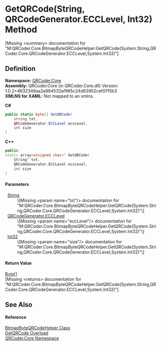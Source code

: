 # GetQRCode(String, QRCodeGenerator.ECCLevel, Int32) Method


\[Missing &lt;summary&gt; documentation for "M:QRCoder.Core.BitmapByteQRCodeHelper.GetQRCode(System.String,QRCoder.Core.QRCodeGenerator.ECCLevel,System.Int32)"\]



## Definition
**Namespace:** <a href="N_QRCoder_Core.md">QRCoder.Core</a>  
**Assembly:** QRCoder.Core (in QRCoder.Core.dll) Version: 1.0.2+4632349aa2a984532af965c24d83952cef07f5b3  
**XMLNS for XAML:** Not mapped to an xmlns.

**C#**
``` C#
public static byte[] GetQRCode(
	string txt,
	QRCodeGenerator.ECCLevel eccLevel,
	int size
)
```
**C++**
``` C++
public:
static array<unsigned char>^ GetQRCode(
	String^ txt, 
	QRCodeGenerator.ECCLevel eccLevel, 
	int size
)
```



#### Parameters
<dl><dt>  <a href="https://learn.microsoft.com/dotnet/api/system.string" target="_blank" rel="noopener noreferrer">String</a></dt><dd>\[Missing &lt;param name="txt"/&gt; documentation for "M:QRCoder.Core.BitmapByteQRCodeHelper.GetQRCode(System.String,QRCoder.Core.QRCodeGenerator.ECCLevel,System.Int32)"\]</dd><dt>  <a href="T_QRCoder_Core_QRCodeGenerator_ECCLevel.md">QRCodeGenerator.ECCLevel</a></dt><dd>\[Missing &lt;param name="eccLevel"/&gt; documentation for "M:QRCoder.Core.BitmapByteQRCodeHelper.GetQRCode(System.String,QRCoder.Core.QRCodeGenerator.ECCLevel,System.Int32)"\]</dd><dt>  <a href="https://learn.microsoft.com/dotnet/api/system.int32" target="_blank" rel="noopener noreferrer">Int32</a></dt><dd>\[Missing &lt;param name="size"/&gt; documentation for "M:QRCoder.Core.BitmapByteQRCodeHelper.GetQRCode(System.String,QRCoder.Core.QRCodeGenerator.ECCLevel,System.Int32)"\]</dd></dl>

#### Return Value
<a href="https://learn.microsoft.com/dotnet/api/system.byte" target="_blank" rel="noopener noreferrer">Byte</a>[]  
\[Missing &lt;returns&gt; documentation for "M:QRCoder.Core.BitmapByteQRCodeHelper.GetQRCode(System.String,QRCoder.Core.QRCodeGenerator.ECCLevel,System.Int32)"\]

## See Also


#### Reference
<a href="T_QRCoder_Core_BitmapByteQRCodeHelper.md">BitmapByteQRCodeHelper Class</a>  
<a href="Overload_QRCoder_Core_BitmapByteQRCodeHelper_GetQRCode.md">GetQRCode Overload</a>  
<a href="N_QRCoder_Core.md">QRCoder.Core Namespace</a>  
